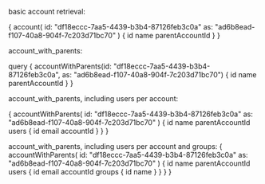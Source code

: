 basic account retrieval:

{
  account(
    id: "df18eccc-7aa5-4439-b3b4-87126feb3c0a"
    as: "ad6b8ead-f107-40a8-904f-7c203d71bc70"
  ) {
    id
    name
    parentAccountId
  }
}

account_with_parents:

query {
  accountWithParents(id: "df18eccc-7aa5-4439-b3b4-87126feb3c0a", 
  as: "ad6b8ead-f107-40a8-904f-7c203d71bc70") {
    id
    name
    parentAccountId
  }
}

account_with_parents, including users per account:

{
  accountWithParents(
    id: "df18eccc-7aa5-4439-b3b4-87126feb3c0a"
    as: "ad6b8ead-f107-40a8-904f-7c203d71bc70"
  ) {
    id
    name
    parentAccountId
    users {
      id
      email
      accountId
    }
  }
}

account_with_parents, including users per account and groups:
{
  accountWithParents(
    id: "df18eccc-7aa5-4439-b3b4-87126feb3c0a"
    as: "ad6b8ead-f107-40a8-904f-7c203d71bc70"
  ) {
    id
    name
    parentAccountId
    users {
      id
      email
      accountId
      groups {
        id
        name
      }
    }
  }
}

